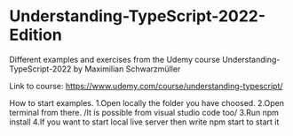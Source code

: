 # Understanding-TypeScript-2022-Edition

Different examples and exercises from the Udemy course Understanding-TypeScript-2022 by Maximilian Schwarzmüller

Link to course: https://www.udemy.com/course/understanding-typescript/

How to start examples.
1.Open locally the folder you have choosed.
2.Open terminal from there. /It is possible from visual studio code too/
3.Run npm install
4.If  you want to start local live server then write npm start to start it
